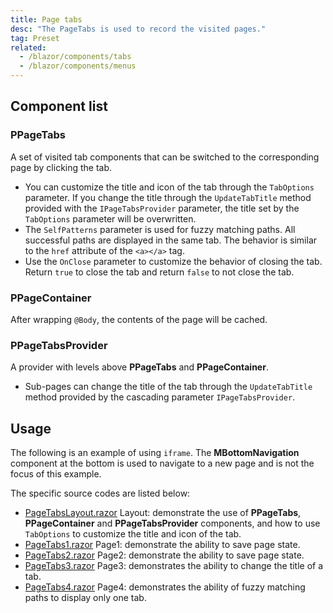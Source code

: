 ```yaml
---
title: Page tabs
desc: "The PageTabs is used to record the visited pages."
tag: Preset
related:
  - /blazor/components/tabs
  - /blazor/components/menus
---
```


## Component list

### PPageTabs

A set of visited tab components that can be switched to the corresponding page by clicking the tab.

- You can customize the title and icon of the tab through the `TabOptions` parameter. If you change the title through
  the `UpdateTabTitle` method provided with the `IPageTabsProvider` parameter, the title set by the `TabOptions` parameter
  will be overwritten.
- The `SelfPatterns` parameter is used for fuzzy matching paths. All successful paths are displayed in the same tab. The
  behavior is similar to the `href` attribute of the `<a></a>` tag.
- Use the `OnClose` parameter to customize the behavior of closing the tab. Return `true` to close the tab and return
  `false` to not close the tab.

### PPageContainer

After wrapping `@Body`, the contents of the page will be cached.

### PPageTabsProvider

A provider with levels above **PPageTabs** and **PPageContainer**.

- Sub-pages can change the title of the tab through the `UpdateTabTitle` method provided by the cascading
  parameter `IPageTabsProvider`.

## Usage

The following is an example of using `iframe`. The **MBottomNavigation** component at the bottom is used to navigate to a
new page and is not the focus of this example.

The specific source codes are listed below:

- [PageTabsLayout.razor](https://github.com/masastack/MASA.Blazor/blob/main/docs/Masa.Blazor.Docs/Shared/PageTabsLayout.razor)
  Layout: demonstrate the use of **PPageTabs**, **PPageContainer** and **PPageTabsProvider** components, and how to use `TabOptions` to customize the title and icon of the tab.
- [PageTabs1.razor](https://github.com/masastack/MASA.Blazor/blob/main/docs/Masa.Blazor.Docs/Pages/PageTabs1.razor)
  Page1: demonstrate the ability to save page state.
- [PageTabs2.razor](https://github.com/masastack/MASA.Blazor/blob/main/docs/Masa.Blazor.Docs/Pages/PageTabs2.razor)
  Page2: demonstrate the ability to save page state.
- [PageTabs3.razor](https://github.com/masastack/MASA.Blazor/blob/main/docs/Masa.Blazor.Docs/Pages/PageTabs3.razor)
  Page3: demonstrates the ability to change the title of a tab.
- [PageTabs4.razor](https://github.com/masastack/MASA.Blazor/blob/main/docs/Masa.Blazor.Docs/Pages/PageTabs4.razor)
  Page4: demonstrates the ability of fuzzy matching paths to display only one tab.

<masa-example file="Examples.components.page_tabs.Usage" no-actions="true"></masa-example>
